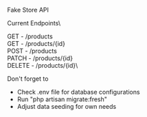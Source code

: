Fake Store API

Current Endpoints\

GET - /products\
GET - /products/{id}\
POST - /products\
PATCH - /products/{id}\
DELETE - /products/{id}\

Don't forget to
- Check .env file for database configurations
- Run "php artisan migrate:fresh"
- Adjust data seeding for own needs